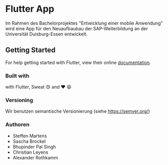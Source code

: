 # Flutter App

Im Rahmen des Bachelorprojektes "Entwicklung einer mobile Anwendung" wird eine App für den Neuaufbaubau der SAP-Weiterbildung an der Universität Duisburg-Essen entwickelt.

## Getting Started

For help getting started with Flutter, view their online
[documentation](https://flutter.io/).

### Built with
with Flutter, Sweat :sweat: and :heart: :smile:

### Versioning
Wir benutzen semantische Versionierung (siehe https://semver.org/)

### Authoren
* Steffen Martens
* Sascha Brockel
* Bhupinder Pal Singh
* Christian Leyens
* Alexander Rothkamm